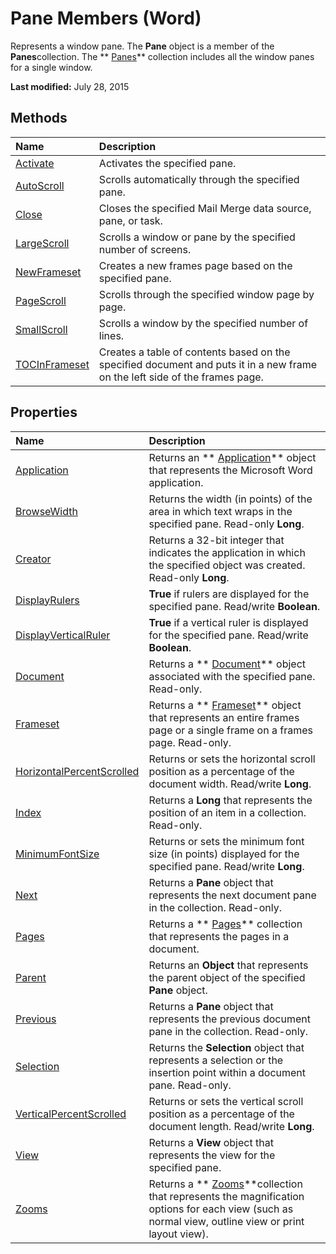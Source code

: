 
# Pane Members (Word)
Represents a window pane. The  **Pane** object is a member of the **Panes**collection. The  ** [Panes](6ed6353c-9134-f47d-a108-13e84eced8ff.md)** collection includes all the window panes for a single window.

 **Last modified:** July 28, 2015


## Methods



|**Name**|**Description**|
|:-----|:-----|
| [Activate](48bc8f8f-3dcb-15d4-0ab6-a83e984edbb1.md)|Activates the specified pane.|
| [AutoScroll](c0f35128-c98e-2a9e-0ce4-3386c9db89ee.md)|Scrolls automatically through the specified pane.|
| [Close](05e27bd2-151e-a972-9da1-13dc1d81f513.md)|Closes the specified Mail Merge data source, pane, or task.|
| [LargeScroll](669093ef-105f-5dc2-19d6-5f8ab11f6d50.md)|Scrolls a window or pane by the specified number of screens.|
| [NewFrameset](86724851-6b29-1a66-e863-edeb4c9d43de.md)|Creates a new frames page based on the specified pane.|
| [PageScroll](d96a9e10-6d57-14d7-5f4c-ab2aeffed22b.md)|Scrolls through the specified window page by page.|
| [SmallScroll](e4d82e4b-ed4e-0050-c6d9-67fb580dde6d.md)|Scrolls a window by the specified number of lines.|
| [TOCInFrameset](fbc96c96-caff-b867-c468-21eec396e014.md)|Creates a table of contents based on the specified document and puts it in a new frame on the left side of the frames page.|

## Properties



|**Name**|**Description**|
|:-----|:-----|
| [Application](9576e83a-b106-6968-8355-b6b868b4d444.md)|Returns an  ** [Application](d1cf6f8f-4e88-bf01-93b4-90a83f79cb44.md)** object that represents the Microsoft Word application.|
| [BrowseWidth](87b9c06c-7752-9b93-3c3c-dd02e8e985e7.md)|Returns the width (in points) of the area in which text wraps in the specified pane. Read-only  **Long**.|
| [Creator](142cc9bf-41f9-fcb5-73c0-8cc9f21cd553.md)|Returns a 32-bit integer that indicates the application in which the specified object was created. Read-only  **Long**.|
| [DisplayRulers](25f30f02-41ff-1290-e10d-4b03df35e13f.md)| **True** if rulers are displayed for the specified pane. Read/write **Boolean**.|
| [DisplayVerticalRuler](66899d6f-8e78-6d54-e0b0-d4a2bace428e.md)| **True** if a vertical ruler is displayed for the specified pane. Read/write **Boolean**.|
| [Document](4776bd40-4ac3-3d2f-13ed-10d5e355594f.md)|Returns a  ** [Document](8d83487a-2345-a036-a916-971c9db5b7fb.md)** object associated with the specified pane. Read-only.|
| [Frameset](6bab63ae-aa83-e2b8-9b92-e472c2433246.md)|Returns a  ** [Frameset](d76806db-c82f-f7b6-fb85-28a649de48a7.md)** object that represents an entire frames page or a single frame on a frames page. Read-only.|
| [HorizontalPercentScrolled](db5c1e50-a910-9b5e-9767-9b2e1ce8cc94.md)|Returns or sets the horizontal scroll position as a percentage of the document width. Read/write  **Long**.|
| [Index](235189fc-9ae9-4c73-ddea-547e345a605d.md)|Returns a  **Long** that represents the position of an item in a collection. Read-only.|
| [MinimumFontSize](45aa3c50-ac50-c3b0-f7eb-099b4559ff43.md)|Returns or sets the minimum font size (in points) displayed for the specified pane. Read/write  **Long**.|
| [Next](abadc092-dede-ddf9-a934-984d6c18553a.md)|Returns a  **Pane** object that represents the next document pane in the collection. Read-only.|
| [Pages](18390c33-fd07-73a3-324f-37d09e1c99c6.md)|Returns a  ** [Pages](d51e5c61-5719-c70f-b244-99507889f2dc.md)** collection that represents the pages in a document.|
| [Parent](1a4a8330-32ea-95df-761c-50c02dc097e0.md)|Returns an  **Object** that represents the parent object of the specified **Pane** object.|
| [Previous](f1e56223-29de-f3ca-ed33-99ff8aefea0a.md)|Returns a  **Pane** object that represents the previous document pane in the collection. Read-only.|
| [Selection](07f22bde-96f4-19f2-b248-15033db8556b.md)|Returns the  **Selection** object that represents a selection or the insertion point within a document pane. Read-only.|
| [VerticalPercentScrolled](1e63b432-cef1-7a3f-acef-db0d2f6221db.md)|Returns or sets the vertical scroll position as a percentage of the document length. Read/write  **Long**.|
| [View](64e4d06a-8e4e-ce65-1732-66865eff4125.md)|Returns a  **View** object that represents the view for the specified pane.|
| [Zooms](6a09981c-cc68-2468-f750-18cb8524767c.md)|Returns a  ** [Zooms](1a4d5375-ad91-1eb9-77cb-4a6f8dcc3eb8.md)**collection that represents the magnification options for each view (such as normal view, outline view or print layout view).|
